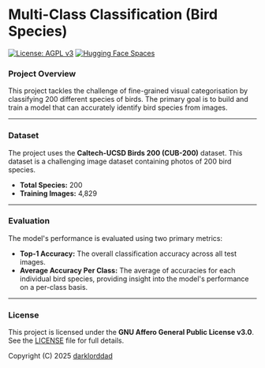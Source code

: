 # Multi-Class Classification (Bird Species)

[![License: AGPL v3](https://img.shields.io/badge/License-AGPL%20v3-blue.svg)](https://www.gnu.org/licenses/agpl-3.0)
[![Hugging Face Spaces](https://img.shields.io/badge/%F0%9F%A4%97%20Hugging%20Face-Spaces-blue)](https://huggingface.co/spaces/YOUR_USERNAME/YOUR_SPACE)

### Project Overview

This project tackles the challenge of fine-grained visual categorisation by classifying 200 different species of birds. The primary goal is to build and train a model that can accurately identify bird species from images.

---

### Dataset

The project uses the **Caltech-UCSD Birds 200 (CUB-200)** dataset. This dataset is a challenging image dataset containing photos of 200 bird species.

- **Total Species:** 200
- **Training Images:** 4,829

---

### Evaluation

The model's performance is evaluated using two primary metrics:

-   **Top-1 Accuracy:** The overall classification accuracy across all test images.
-   **Average Accuracy Per Class:** The average of accuracies for each individual bird species, providing insight into the model's performance on a per-class basis.

---

### License

This project is licensed under the **GNU Affero General Public License v3.0**. See the [LICENSE](LICENSE) file for full details.

Copyright (C) 2025 [darklorddad](https://github.com/darklorddad)
